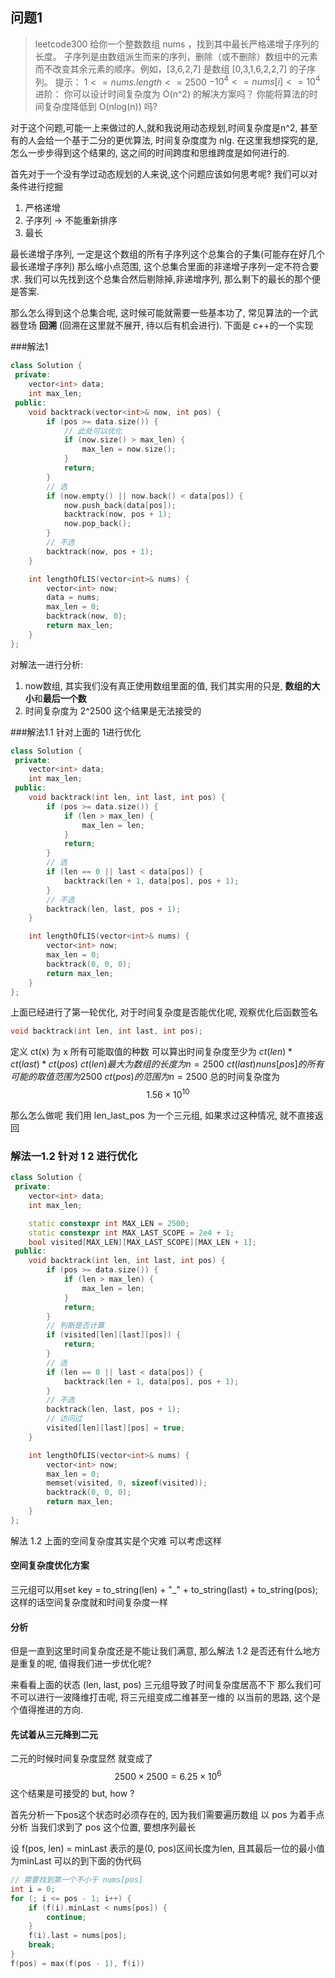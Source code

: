 ## 问题1
>leetcode300 给你一个整数数组 nums ，找到其中最长严格递增子序列的长度。
子序列是由数组派生而来的序列，删除（或不删除）数组中的元素而不改变其余元素的顺序。例如，[3,6,2,7] 是数组 [0,3,1,6,2,2,7] 的子序列。
提示：
$1 <= nums.length <= 2500$
$-10^4 <= nums[i] <= 10^4$
进阶：
你可以设计时间复杂度为 O(n^2) 的解决方案吗？
你能将算法的时间复杂度降低到 O(nlog(n)) 吗?

对于这个问题,可能一上来做过的人,就和我说用动态规划,时间复杂度是n^2, 甚至有的人会给一个基于二分的更优算法, 时间复杂度度为 nlg.
在这里我想探究的是,怎么一步步得到这个结果的, 这之间的时间跨度和思维跨度是如何进行的.

首先对于一个没有学过动态规划的人来说,这个问题应该如何思考呢?
我们可以对条件进行挖掘
1. 严格递增
2. 子序列 -> 不能重新排序
3. 最长

最长递增子序列, 一定是这个数组的所有子序列这个总集合的子集(可能存在好几个最长递增子序列)
那么缩小点范围, 这个总集合里面的非递增子序列一定不符合要求. 我们可以先找到这个总集合然后剔除掉,非递增序列, 那么剩下的最长的那个便是答案.

那么怎么得到这个总集合呢, 这时候可能就需要一些基本功了, 常见算法的一个武器登场 **回溯** (回溯在这里就不展开, 待以后有机会进行).
下面是 c++的一个实现

###解法1
```c++
class Solution {
 private:
    vector<int> data;
    int max_len;
 public:
    void backtrack(vector<int>& now, int pos) {
        if (pos >= data.size()) {
            // 此处可以优化
            if (now.size() > max_len) {
                max_len = now.size();
            }
            return;
        }
        // 选
        if (now.empty() || now.back() < data[pos]) {
            now.push_back(data[pos]);
            backtrack(now, pos + 1);
            now.pop_back();
        }
        // 不选
        backtrack(now, pos + 1);
    }

    int lengthOfLIS(vector<int>& nums) {
        vector<int> now;
        data = nums;
        max_len = 0;
        backtrack(now, 0);
        return max_len;
    }
};
```

对解法一进行分析:
1. now数组, 其实我们没有真正使用数组里面的值, 我们其实用的只是,
**数组的大小**和**最后一个数**
2. 时间复杂度为 2^2500 这个结果是无法接受的

###解法1.1
针对上面的 1进行优化
```c++
class Solution {
 private:
    vector<int> data;
    int max_len;
 public:
    void backtrack(int len, int last, int pos) {
        if (pos >= data.size()) {
            if (len > max_len) {
                max_len = len;
            }
            return;
        }
        // 选
        if (len == 0 || last < data[pos]) {
            backtrack(len + 1, data[pos], pos + 1);
        }
        // 不选
        backtrack(len, last, pos + 1);
    }

    int lengthOfLIS(vector<int>& nums) {
        vector<int> now;
        max_len = 0;
        backtrack(0, 0, 0);
        return max_len;
    }
};
```

上面已经进行了第一轮优化, 对于时间复杂度是否能优化呢, 观察优化后函数签名
```c++
void backtrack(int len, int last, int pos);
```

定义 ct(x) 为 x 所有可能取值的种数
可以算出时间复杂度至少为
$ct(len) * ct(last) * ct(pos)$
$ct(len) 最大为数组的长度为 n = 2500$
$ct(last) nuns[pos]的所有可能的取值范围为2500$
$ct(pos) 的范围为 n = 2500$
总的时间复杂度为
$$ 1.56\times 10^{10} $$

那么怎么做呢
我们用 len_last_pos 为一个三元组, 如果求过这种情况, 就不直接返回
### 解法一1.2 针对 1 2 进行优化

```c++
class Solution {
 private:
    vector<int> data;
    int max_len;

    static constexpr int MAX_LEN = 2500;
    static constexpr int MAX_LAST_SCOPE = 2e4 + 1;
    bool visited[MAX_LEN][MAX_LAST_SCOPE][MAX_LEN + 1];
 public:
    void backtrack(int len, int last, int pos) {
        if (pos >= data.size()) {
            if (len > max_len) {
                max_len = len;
            }
            return;
        }
        // 判断是否计算
        if (visited[len][last][pos]) {
            return;
        }
        // 选
        if (len == 0 || last < data[pos]) {
            backtrack(len + 1, data[pos], pos + 1);
        }
        // 不选
        backtrack(len, last, pos + 1);
        // 访问过
        visited[len][last][pos] = true;
    }

    int lengthOfLIS(vector<int>& nums) {
        vector<int> now;
        max_len = 0;
        memset(visited, 0, sizeof(visited));
        backtrack(0, 0, 0);
        return max_len;
    }
};
```
解法 1.2
上面的空间复杂度其实是个灾难
可以考虑这样
####  空间复杂度优化方案
三元组可以用set key = to_string(len) + "_" + to_string(last) + to_string(pos);
这样的话空间复杂度就和时间复杂度一样

#### 分析
但是一直到这里时间复杂度还是不能让我们满意, 那么解法 1.2 是否还有什么地方是重复的呢, 值得我们进一步优化呢?

来看看上面的状态
(len, last, pos) 三元组导致了时间复杂度居高不下
那么我们可不可以进行一波降维打击呢, 将三元组变成二维甚至一维的
以当前的思路, 这个是个值得推进的方向.

#### 先试着从三元降到二元
二元的时候时间复杂度显然 就变成了
$$ 2500 \times 2500 = 6.25 \times 10^6 $$
这个结果是可接受的
but, how ?

首先分析一下pos这个状态时必须存在的, 因为我们需要遍历数组
以 pos 为着手点分析
当我们求到了 pos 这个位置, 要想序列最长

设 f(pos, len) = minLast
表示的是(0, pos)区间长度为len, 且其最后一位的最小值为minLast
可以的到下面的伪代码

```c++
// 需要找到第一个不小于 nums[pos]
int i = 0;
for (; i <= pos - 1; i++) {
    if (f(i).minLast < nums[pos]) {
        continue;
    }
    f(i).last = nums[pos];
    break;
}
f(pos) = max(f(pos - 1), f(i))

```




